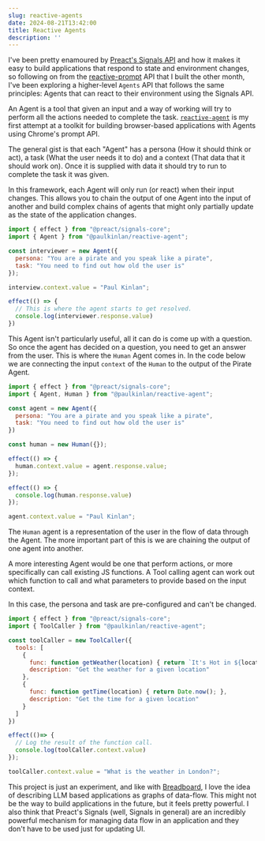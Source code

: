 ```yaml
---
slug: reactive-agents
date: 2024-08-21T13:42:00
title: Reactive Agents
description: ''
---
```


I\'ve been pretty enamoured by [Preact\'s Signals API](https://preactjs.com/guide/v10/signals/) and how it makes it easy to build applications that respond to state and environment changes, so following on from the [reactive-prompt](https://paul.kinlan.me/projects/reactive-prompts/) API that I built the other month, I\'ve been exploring a higher-level `Agents` API that follows the same principles: Agents that can react to their environment using the Signals API.

An Agent is a tool that given an input and a way of working will try to perform all the actions needed to complete the task. [`reactive-agent`](https://github.com/paulkinlan/reactive-agent) is my first attempt at a toolkit for building browser-based applications with Agents using Chrome\'s prompt API.

The general gist is that each \"Agent\" has a persona (How it should think or act), a task (What the user needs it to do) and a context (That data that it should work on). Once it is supplied with data it should try to run to complete the task it was given.

In this framework, each Agent will only run (or react) when their input changes. This allows you to chain the output of one Agent into the input of another and build complex chains of agents that might only partially update as the state of the application changes.

```JavaScript
import { effect } from "@preact/signals-core";
import { Agent } from "@paulkinlan/reactive-agent";

const interviewer = new Agent({
  persona: "You are a pirate and you speak like a pirate",
  task: "You need to find out how old the user is"
});

interview.context.value = "Paul Kinlan";

effect(() => {
  // This is where the agent starts to get resolved.
  console.log(interviewer.response.value)
})
```

This Agent isn\'t particularly useful, all it can do is come up with a question. So once the agent has decided on a question, you need to get an answer from the user. This is where the `Human` Agent comes in. In the code below we are connecting the input `context` of the `Human` to the output of the Pirate Agent.

```JavaScript
import { effect } from "@preact/signals-core";
import { Agent, Human } from "@paulkinlan/reactive-agent";

const agent = new Agent({
  persona: "You are a pirate and you speak like a pirate",
  task: "You need to find out how old the user is"
})

const human = new Human({});

effect(() => {
  human.context.value = agent.response.value;
});

effect(() => {
  console.log(human.response.value)
});

agent.context.value = "Paul Kinlan";
```

The `Human` agent is a representation of the user in the flow of data through the Agent. The more important part of this is we are chaining the output of one agent into another.

A more interesting Agent would be one that perform actions, or more specifically can call existing JS functions. A Tool calling agent can work out which function to call and what parameters to provide based on the input context.

In this case, the persona and task are pre-configured and can\'t be changed.

```JavaScript
import { effect } from "@preact/signals-core";
import { ToolCaller } from "@paulkinlan/reactive-agent";

const toolCaller = new ToolCaller({
  tools: [
    {
      func: function getWeather(location) { return `It's Hot in ${location}`; },
      description: "Get the weather for a given location"
    },
    {
      func: function getTime(location) { return Date.now(); },
      description: "Get the time for a given location"
    }
  ]
})

effect(()=> {
  // Log the result of the function call.
  console.log(toolCaller.context.value)
});

toolCaller.context.value = "What is the weather in London?";
```

This project is just an experiment, and like with [Breadboard](https://github.com/breadboard-ai/breadboard), I love the idea of describing LLM based applications as graphs of data-flow. This might not be the way to build applications in the future, but it feels pretty powerful. I also think that Preact\'s Signals (well, Signals in general) are an incredibly powerful mechanism for managing data flow in an application and they don\'t have to be used just for updating UI.
